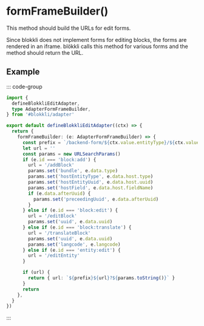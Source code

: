 # formFrameBuilder()

This method should build the URLs for edit forms.

Since blokkli does not implement forms for editing blocks, the forms are
rendered in an iframe. blökkli calls this method for various forms and the
method should return the URL.

## Example

::: code-group

```typescript [~/app/blokkli.editAdapter.ts]
import {
  defineBlokkliEditAdapter,
  type AdapterFormFrameBuilder,
} from '#blokkli/adapter'

export default defineBlokkliEditAdapter((ctx) => {
  return {
    formFrameBuilder: (e: AdapterFormFrameBuilder) => {
      const prefix = `/backend-form/${ctx.value.entityType}/${ctx.value.entityUuid}`
      let url = ''
      const params = new URLSearchParams()
      if (e.id === 'block:add') {
        url = '/addBlock'
        params.set('bundle', e.data.type)
        params.set('hostEntityType', e.data.host.type)
        params.set('hostEntityUuid', e.data.host.uuid)
        params.set('hostField', e.data.host.fieldName)
        if (e.data.afterUuid) {
          params.set('preceedingUuid', e.data.afterUuid)
        }
      } else if (e.id === 'block:edit') {
        url = '/editBlock'
        params.set('uuid', e.data.uuid)
      } else if (e.id === 'block:translate') {
        url = '/translateBlock'
        params.set('uuid', e.data.uuid)
        params.set('langcode', e.langcode)
      } else if (e.id === 'entity:edit') {
        url = '/editEntity'
      }

      if (url) {
        return { url: `${prefix}${url}?${params.toString()}` }
      }
      return
    },
  }
})
```

:::
